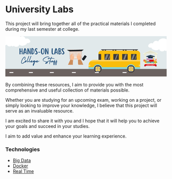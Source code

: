   # University Labs
This project will bring together all of the practical materials I completed during my last semester at college. 

<img src="uni.png" > <br>

By combining these resources, I aim to provide you with the most comprehensive and useful collection of materials possible.

 Whether you are studying for an upcoming exam, working on a project, or simply looking to improve your knowledge, I believe that this project will serve as an invaluable resource. 

I am excited to share it with you and I hope that it will help you to achieve your goals and succeed in your studies. 

 I aim to add value and enhance your learning experience.


### Technologies

- [Big Data](BigData/README.md)
- [Docker](DockerF/README.md)
- [Real Time](Real-time/README.md)
